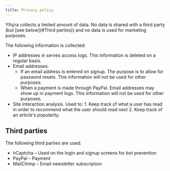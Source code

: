 ```yaml
---
title: Privacy policy
---
```


Ylhýra collects a limited amount of data. No data is shared with a third party (but [see below](#Third parties)) and no data is used for marketing purposes.

The following information is collected:

- IP addresses in serves access logs. This information is deleted on a regular basis.
- Email addresses: 
  - If an email address is entered on signup. The purpose is to allow for password resets. This information will not be used for other purposes.
  - When a payment is made through PayPal. Email addresses may show up in payment logs. This information will not be used for other purposes.
- Site interaction analysis. Used to: 1. Keep track of what a user has read in order to recommend what the user should read next 2. Keep track of an article's popularity.
  <!-- Use the offline version -->

## Third parties

The following third parties are used:

- hCaptcha – Used on the login and signup screens for bot prevention
- PayPal – Payment
- MailChimp – Email newsletter subscription